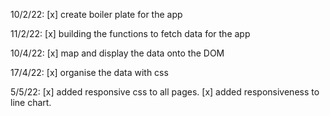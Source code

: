 10/2/22:
[x] create boiler plate for the app

11/2/22:
[x] building the functions to fetch data for the app

10/4/22:
[x] map and display the data onto the DOM

17/4/22:
[x] organise the data with css

5/5/22:
[x] added responsive css to all pages.
[x] added responsiveness to line chart.
